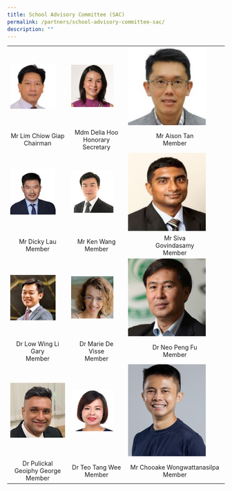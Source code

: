 ```yaml
---
title: School Advisory Committee (SAC)
permalink: /partners/school-advisory-committee-sac/
description: ""
---
```

<table cellpadding="1" cellspacing="1">
<tbody>
<tr>
<td><img src="/images/SAC/Mr%20Lim%20Chiow%20Giap%20Chairman.jpg" style="width: 83%;"></td>
<td><img src="/images/SAC/Mdm%20Hoo%20Honorary%20Secretary.jpg" style="width: 83%;"></td>
<td><img src="/images/SAC/Mr%20Tan%20Kian%20Shen%20Aison.jpg" style="width: 83%;"></td>
</tr>
<tr>
<td style="text-align: center;">Mr Lim Chiow Giap<br>Chairman</td>
<td style="text-align: center;">Mdm Delia Hoo<br> Honorary Secretary</td>
<td style="text-align: center;">Mr Aison Tan<br>Member</td>
</tr>
<tr>
<td><img src="/images/15b%20Lau%20Yan%20Hong.jpg" style="width: 83%;"></td>
<td><img src="/images/SAC/Mr%20Ken%20Wang.jpg" style="width:83%;"></td>
<td><img src="/images/SAC/Mr%20Siva%20Govindasamy.jpg" style="width: 83%;"></td>
</tr>
<tr>
<td style="text-align: center;">Mr Dicky Lau<br>Member</td>
<td style="text-align: center;">Mr Ken Wang<br>Member</td>
<td style="text-align: center;">Mr Siva <br>Govindasamy<br>Member</td>
</tr>
<tr>
<td><img src="/images/SAC/Dr%20Low%20Wing%20Li%20Gary.jpg" style="width: 83%;"></td>
<td><img src="/images/SAC/Dr%20Marie.jpg" style="width: 83%;"></td>
<td><img src="/images/SAC/Dr%20Neo%20Peng%20Fu.jpg" style="width: 83%;"></td>
</tr>
<tr>
<td style="text-align: center;">Dr Low Wing Li Gary<br>Member</td>
<td style="text-align: center;">Dr Marie De Visse<br>Member</td>
<td style="text-align: center;">Dr Neo Peng Fu<br>Member</td>
</tr>
<tr>
<td><img src="/images/SAC/Dr%20Pulickal%20Geoiphy%20George.jpg" style="style="></td>
	<td><img src="/images/SAC/Dr%20Teo%20Tang%20Wee.jpg" style="width: 83%;"></td>
		<td><img src="/images/mr%20chooake%20wongwattanasilpa.jpg" style="width: 83%;"></td>
	</tr>

<tr><td style="text-align: center;">Dr Pulickal Geoiphy George<br>Member</td>
<td style="text-align: center;">Dr Teo Tang Wee<br>Member</td>
<td style="text-align: center;">Mr Chooake Wongwattanasilpa<br>Member</td>
</tr>

</tbody>
</table>
